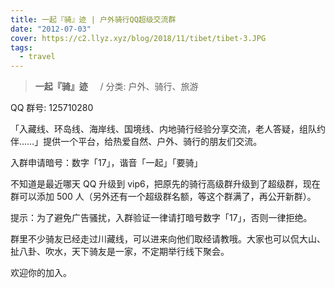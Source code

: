 ```yaml
---
title: 一起『骑』迹 | 户外骑行QQ超级交流群
date: "2012-07-03"
cover: https://c2.llyz.xyz/blog/2018/11/tibet/tibet-3.JPG
tags:
  - travel
---
```


> **一起『骑』迹**     / 分类: 户外、骑行、旅游

QQ 群号: 125710280

「入藏线、环岛线、海岸线、国境线、内地骑行经验分享交流，老人答疑，组队约伴……」提供一个平台，给热爱自然、户外、骑行的朋友们交流。

入群申请暗号：数字「17」，谐音「一起」「要骑」

不知道是最近哪天 QQ 升级到 vip6，把原先的骑行高级群升级到了超级群，现在群可以添加 500 人（另外还有一个超级群名额，等这个群满了，再公开新群）。

提示：为了避免广告骚扰，入群验证一律请打暗号数字「17」，否则一律拒绝。

群里不少骑友已经走过川藏线，可以进来向他们取经请教哦。大家也可以侃大山、扯八卦、吹水，天下骑友是一家，不定期举行线下聚会。

欢迎你的加入。
